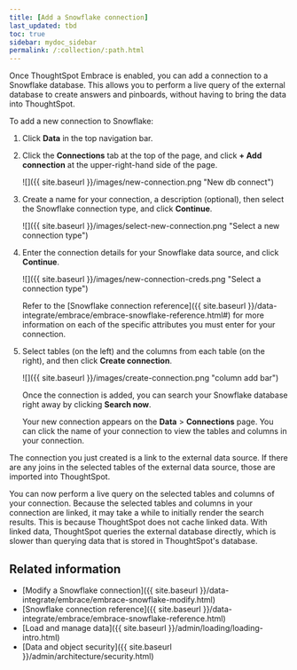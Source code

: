 ```yaml
---
title: [Add a Snowflake connection]
last_updated: tbd
toc: true
sidebar: mydoc_sidebar
permalink: /:collection/:path.html
---
```

Once ThoughtSpot Embrace is enabled, you can add a connection to a Snowflake database. This allows you to perform a live query of the external database to create answers and pinboards, without having to bring the data into ThoughtSpot.

To add a new connection to Snowflake:

1. Click **Data** in the top navigation bar.

2. Click the **Connections** tab at the top of the page, and click **+ Add connection** at the upper-right-hand side of the page.

     ![]({{ site.baseurl }}/images/new-connection.png "New db connect")

3. Create a name for your connection, a description (optional), then select the Snowflake connection type, and click **Continue**.

     ![]({{ site.baseurl }}/images/select-new-connection.png "Select a new connection type")

4. Enter the connection details for your Snowflake data source, and click **Continue**.

    ![]({{ site.baseurl }}/images/new-connection-creds.png "Select a connection type")

    Refer to the [Snowflake connection reference]({{ site.baseurl }}/data-integrate/embrace/embrace-snowflake-reference.html#) for more information on each of the specific attributes you must enter for your connection.

5. Select tables (on the left) and the columns from each table (on the right), and then click **Create connection**.

    ![]({{ site.baseurl }}/images/create-connection.png "column add bar")

   Once the connection is added, you can search your Snowflake database right away by clicking **Search now**.

   Your new connection appears on the **Data** > **Connections** page. You can click the name of your connection to view the tables and columns in your connection.   

The connection you just created is a link to the external data source. If there are any joins in the selected tables of the external data source, those are imported into ThoughtSpot.

You can now perform a live query on the selected tables and columns of your connection. Because the selected tables and columns in your connection are linked, it may take a while to initially render the search results. This is because ThoughtSpot does not cache linked data. With linked data, ThoughtSpot queries the external database directly, which is slower than querying data that is stored in ThoughtSpot's database.

## Related information
- [Modify a Snowflake connection]({{ site.baseurl }}/data-integrate/embrace/embrace-snowflake-modify.html)
- [Snowflake connection reference]({{ site.baseurl }}/data-integrate/embrace/embrace-snowflake-reference.html)
- [Load and manage data]({{ site.baseurl }}/admin/loading/loading-intro.html)
- [Data and object security]({{ site.baseurl }}/admin/architecture/security.html)
